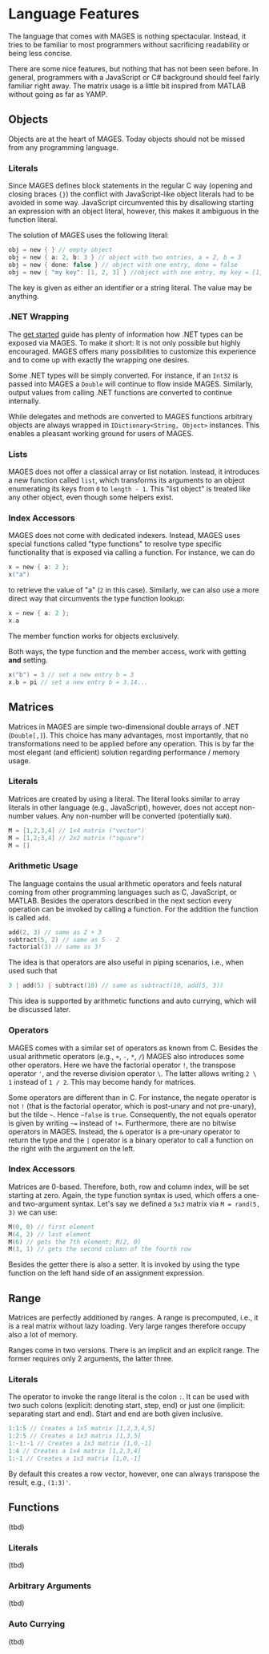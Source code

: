 # Language Features

The language that comes with MAGES is nothing spectacular. Instead, it tries to be familiar to most programmers without sacrificing readability or being less concise.

There are some nice features, but nothing that has not been seen before. In general, programmers with a JavaScript or C# background should feel fairly familiar right away. The matrix usage is a little bit inspired from MATLAB without going as far as YAMP.

## Objects

Objects are at the heart of MAGES. Today objects should not be missed from any programming language.

### Literals

Since MAGES defines block statements in the regular C way (opening and closing braces `{}`) the conflict with JavaScript-like object literals had to be avoided in some way. JavaScript circumvented this by disallowing starting an expression with an object literal, however, this makes it ambiguous in the function literal.

The solution of MAGES uses the following literal:

```C
obj = new { } // empty object
obj = new { a: 2, b: 3 } // object with two entries, a = 2, b = 3
obj = new { done: false } // object with one entry, done = false
obj = new { "my key": [1, 2, 3] } //object with one entry, my key = [1, 2, 3]
```

The key is given as either an identifier or a string literal. The value may be anything.

### .NET Wrapping

The [get started](first-steps.md) guide has plenty of information how .NET types can be exposed via MAGES. To make it short: It is not only possible but highly encouraged. MAGES offers many possibilities to customize this experience and to come up with exactly the wrapping one desires.

Some .NET types will be simply converted. For instance, if an `Int32` is passed into MAGES a `Double` will continue to flow inside MAGES. Similarly, output values from calling .NET functions are converted to continue internally.

While delegates and methods are converted to MAGES functions arbitrary objects are always wrapped in `IDictionary<String, Object>` instances. This enables a pleasant working ground for users of MAGES.

### Lists

MAGES does not offer a classical array or list notation. Instead, it introduces a new function called `list`, which transforms its arguments to an object enumerating its keys from `0` to `length - 1`. This "list object" is treated like any other object, even though some helpers exist.

### Index Accessors

MAGES does not come with dedicated indexers. Instead, MAGES uses special functions called "type functions" to resolve type specific functionality that is exposed via calling a function. For instance, we can do

```C
x = new { a: 2 };
x("a")
```

to retrieve the value of "a" (`2` in this case). Similarly, we can also use a more direct way that circumvents the type function lookup:

```C
x = new { a: 2 };
x.a
```

The member function works for objects exclusively.

Both ways, the type function and the member access, work with getting **and** setting.

```C
x("b") = 3 // set a new entry b = 3
x.b = pi // set a new entry b = 3.14...
```

## Matrices

Matrices in MAGES are simple two-dimensional double arrays of .NET (`Double[,]`). This choice has many advantages, most importantly, that no transformations need to be applied before any operation. This is by far the most elegant (and efficient) solution regarding performance / memory usage.

### Literals

Matrices are created by using a literal. The literal looks similar to array literals in other language (e.g., JavaScript), however, does not accept non-number values. Any non-number will be converted (potentially `NaN`).

```C
M = [1,2,3,4] // 1x4 matrix ("vector")
M = [1,2;3,4] // 2x2 matrix ("square")
M = []
```

### Arithmetic Usage

The language contains the usual arithmetic operators and feels natural coming from other programming languages such as C, JavaScript, or MATLAB. Besides the operators described in the next section every operation can be invoked by calling a function. For the addition the function is called `add`.

```C
add(2, 3) // same as 2 + 3
subtract(5, 2) // same as 5 - 2
factorial(3) // same as 3!
```

The idea is that operators are also useful in piping scenarios, i.e., when used such that

```C
3 | add(5) | subtract(10) // same as subtract(10, add(5, 3))
```

This idea is supported by arithmetic functions and auto currying, which will be discussed later.

### Operators

MAGES comes with a similar set of operators as known from C. Besides the usual arithmetic operators (e.g., `+`, `-`, `*`, `/`) MAGES also introduces some other operators. Here we have the factorial operator `!`, the transpose operator `'`, and the reverse division operator `\`. The latter allows writing `2 \ 1` instead of `1 / 2`. This may become handy for matrices.

Some operators are different than in C. For instance, the negate operator is not `!` (that is the factorial operator, which is post-unary and not pre-unary), but the tilde `~`. Hence `~false` is `true`. Consequently, the not equals operator is given by writing `~=` instead of `!=`. Furthermore, there are no bitwise operators in MAGES. Instead, the `&` operator is a pre-unary operator to return the type and the `|` operator is a binary operator to call a function on the right with the argument on the left.

### Index Accessors

Matrices are 0-based. Therefore, both, row and column index, will be set starting at zero. Again, the type function syntax is used, which offers a one- and two-argument syntax. Let's say we defined a `5x3` matrix via `M = rand(5, 3)` we can use:

```C
M(0, 0) // first element
M(4, 2) // last element
M(6) // gets the 7th element; M(2, 0)
M(3, 1) // gets the second column of the fourth row
```

Besides the getter there is also a setter. It is invoked by using the type function on the left hand side of an assignment expression.

## Range

Matrices are perfectly additioned by ranges. A range is precomputed, i.e., it is a real matrix without lazy loading. Very large ranges therefore occupy also a lot of memory.

Ranges come in two versions. There is an implicit and an explicit range. The former requires only 2 arguments, the latter three.

### Literals

The operator to invoke the range literal is the colon `:`. It can be used with two such colons (explicit: denoting start, step, end) or just one (implicit: separating start and end). Start and end are both given inclusive.

```C
1:1:5 // Creates a 1x5 matrix [1,2,3,4,5]
1:2:5 // Creates a 1x3 matrix [1,3,5]
1:-1:-1 // Creates a 1x3 matrix [1,0,-1]
1:4 // Creates a 1x4 matrix [1,2,3,4]
1:-1 // Creates a 1x3 matrix [1,0,-1]
```

By default this creates a row vector, however, one can always transpose the result, e.g., `(1:3)'`.

## Functions

(tbd)

### Literals

(tbd)

### Arbitrary Arguments

(tbd)

### Auto Currying

(tbd)